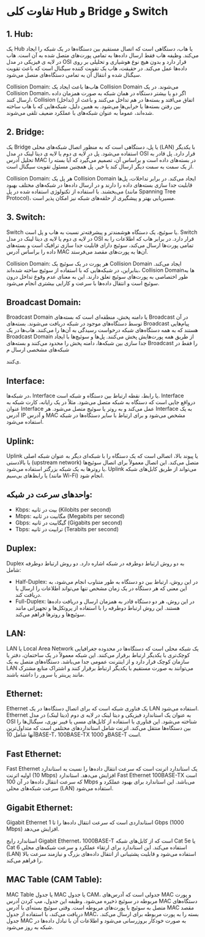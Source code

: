 # تفاوت کلی Hub و Bridge و Switch

## 1. Hub:
یک Hub یا هاب، دستگاهی است که اتصال مستقیم بین دستگاه‌ها در یک شبکه را ایجاد می‌کند. وظیفه هاب فقط ارسال داده‌ها به تمامی پورت‌های متصل شده به آن است. هاب در لایه ی فیزیکی در مدل OSI قرار دارد و بدون هیچ نوع هوشیاری و تحلیلی بر روی داده‌ها عمل می‌کند. در حقیقت، هاب یک تقویت کننده سیگنال است که باعث تقویت سیگنال شده و انتقال آن به تمامی دستگاه‌های متصل می‌شود.

Collision Domain: هاب‌ها باعث ایجاد یک Collision Domain می‌شوند. در یک Collision Domain، اگر دو یا بیشتر دستگاه در همان شبکه به صورت همزمان داده ارسال کنند، Collision (تداخل) اتفاق می‌افتد و بسته‌ها در هم تداخل می‌کنند و باعث از بین رفتن بسته‌ها یا خرابی‌ها می‌شود. به همین دلیل، شبکه‌هایی که با هاب ساخته شده‌اند، عموماً به عنوان شبکه‌های با عملکرد ضعیف تلقی می‌شوند.

## 2. Bridge:
یک Bridge یا پل، دستگاهی است که به منظور اتصال شبکه‌های محلی (LAN) با یکدیگر استفاده می‌شود. پل در لایه ی دوم یا لایه ی دیتا لینک در مدل OSI قرار دارد. پل قادر به تحلیل آدرس MAC در بسته‌های داده است و براساس آن، تصمیم می‌گیرد که آیا بسته را از یک سمت به سمت دیگر ارسال کند یا خیر. پل همچنین مسئول تقویت سیگنال است.

Collision Domain: هر پل یک Collision Domain ایجاد می‌کند. در برابر تداخلات، پل‌ها قابلیت جدا سازی بسته‌های داده را دارند و در ارسال داده‌ها در شبکه‌های مختلف بهبود می‌بخشند. با استفاده از تکنولوژی استفاده شده در پل (مانند Spanning Tree Protocol)، مسیریابی بهتر و پیشگیری از حلقه‌های شبکه نیز امکان پذیر است.

## 3. Switch:
Switch یا سوئیچ، یک دستگاه هوشمندتر و پیشرفته‌تر نسبت به هاب و پل است. Switch در لایه ی دوم یا لایه ی دیتا لینک در مدل OSI قرار دارد. در برابر هاب که اطلاعات را به تمامی پورت‌ها ارسال می‌کند، سوئیچ دارای قابلیت جدا سازی ترافیک است و بسته‌های داده را براساس آدرس MAC آن‌ها به پورت‌های مقصد می‌فرستد.

Collision Domain: هر پورت در یک سوئیچ یک Collision Domain ایجاد می‌کند. بنابراین، در شبکه‌هایی که با استفاده از سوئیچ ساخته شده‌اند، Collision Domain‌ها به طور اختصاصی به پورت‌های سوئیچ تعلق دارند. این به معنای عدم وقوع تداخل درون سوئیچ است و انتقال داده‌ها با سرعت و کارایی بیشتری انجام می‌شود.

## Broadcast Domain:
Broadcast Domain یا دامنه پخش، منطقه‌ای است که بسته‌های Broadcast در آن توسط دستگاه‌های موجود در شبکه دریافت می‌شوند. بسته‌های Broadcast پیام‌هایی هستند که به همه دستگاه‌های شبکه درخواست رسیدگی به آن‌ها را می‌کنند. هاب‌ها در یک Broadcast Domain از طریق همه پورت‌هایش پخش می‌کنند. پل‌ها و سوئیچ‌ها با ایجاد جدا سازی بین شبکه‌ها، دامنه پخش را محدود می‌کنند و بسته‌های Broadcast را فقط در شبکه‌های مشخصی ارسال م

ی‌کنند.

## Interface:
در شبکه‌ها، Interface یا رابط، نقطه ارتباط بین دستگاه و شبکه است. Interface درواقع جایی است که دستگاه به شبکه متصل می‌شود. مثلاً در یک رایانه، کارت شبکه به عنوان Interface عمل می‌کند و به روتر یا سوئیچ متصل می‌شود. هر Interface به یک آدرس IP و آدرس MAC مشخص می‌شود و برای ارتباط با سایر دستگاه‌ها در شبکه استفاده می‌شود.

## Uplink:
Uplink یا پیوند بالا، اتصالی است که یک دستگاه را با شبکه‌ای دیگر به عنوان شبکه اصلی یا بالادستی (upstream network) متصل می‌کند. این اتصال معمولاً برای اتصال سوئیچ‌ها یا روترها به یک شبکه بزرگتر استفاده می‌شود. Uplink می‌تواند از طریق کابل‌های شبکه یا رابط‌های بی‌سیم (مانند Wi-Fi) انجام شود.

## واحد‌های سرعت در شبکه:

- Kbps: بیت در ثانیه (Kilobits per second)
- Mbps: مگابیت در ثانیه (Megabits per second)
- Gbps: گیگابیت در ثانیه (Gigabits per second)
- Tbps: ترابیت در ثانیه (Terabits per second)

## Duplex:
Duplex به دو روش ارتباط دوطرفه در شبکه اشاره دارد. دو روش ارتباط دوطرفه شامل:

- Half-Duplex: در این روش، ارتباط بین دو دستگاه به طور متناوب انجام می‌شود، به این معنی که هر دستگاه در یک زمان مشخص تنها می‌تواند اطلاعات را ارسال یا دریافت کند.
- Full-Duplex: در این روش، هر دو دستگاه قادر به همزمان ارسال و دریافت داده‌ها هستند. این روش ارتباط دوطرفه را با استفاده از پروتکل‌ها و تجهیزاتی مانند سوئیچ‌ها و روترها فراهم می‌کند.

## LAN:
LAN یا Local Area Network یک شبکه محلی است که دستگاه‌ها در محدوده جغرافیایی کوچک‌تری با یکدیگر ارتباط برقرار می‌کنند. این شبکه معمولاً در یک ساختمان، دفتر یا سازمان کوچک قرار دارد و از اینترنت عمومی جدا می‌باشد. دستگاه‌های متصل به یک LAN می‌توانند به صورت مستقیم با یکدیگر ارتباط برقرار کنند و اشتراک منابع مشترک مانند پرینتر یا سرور را داشته باشند.

## Ethernet:
Ethernet یک فناوری شبکه است که برای اتصال دستگاه‌ها در یک LAN استفاده می‌شود. Ethernet به عنوان یک استاندارد فیزیکی و دیتا لینک در لایه ی دوم (دیتا لینک) در مدل OSI شناخته می‌شود. این فناوری با استفاده از کابل‌های مسی یا فیبر نوری، سیگنال‌ها را بین دستگاه‌ها منتقل می‌کند. اترنت شامل استانداردهای مختلفی است که متداول‌ترین آنها شامل 10BASE-T، 100BASE-TX و 1000BASE-T است.

## Fast Ethernet:
Fast Ethernet یک استاندارد اترنت است که سرعت انتقال داده‌ها را نسبت به استاندارد اولیه اترنت (10 Mbps) افزایش می‌دهد. استاندارد Fast Ethernet 100BASE-TX است که سرعت انتقال داده‌ها در آن 100 Mbps می‌باشد. این استاندارد برای بهبود عملکرد و سرعت شبکه‌های محلی (LAN) استفاده می‌شود.

## Gigabit Ethernet:
Gigabit Ethernet استانداردی است که سرعت انتقال داده‌ها را تا 1 Gbps (1000 Mbps) افزایش می‌دهد.

 استاندارد رایج Gigabit Ethernet، 1000BASE-T است که از کابل‌های شبکه Cat 5e یا Cat 6 استفاده می‌کند. این استاندارد برای ارتقاء عملکرد و سرعت شبکه‌های محلی (LAN) استفاده می‌شود و قابلیت پشتیبانی از انتقال داده‌های بزرگ و نیازمند سرعت بالا را فراهم می‌کند.

## MAC Table (CAM Table):
MAC Table یا جدول MAC یا جدول CAM، جدولی است که آدرس‌های MAC و پورت مربوطه در سوئیچ ذخیره می‌شود. وظیفه این جدول، مپ کردن آدرس MAC دستگاه‌های متصل به سوئیچ با پورت‌های مربوطه است. وقتی سوئیچ بسته‌ای با آدرس MAC مقصد دریافت می‌کند، با استفاده از جدول MAC، بسته را به پورت مربوطه برای ارسال می‌کند. جدول MAC به صورت خودکار بروزرسانی می‌شود و اطلاعات آن با تبادل داده‌ها در شبکه به روز می‌شود.